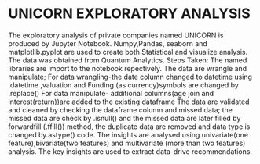 # UNICORN EXPLORATORY ANALYSIS
The exploratory analysis of private companies named UNICORN is produced by Jupyter Notebook. Numpy,Pandas, seaborn and matplotlib.pyplot are used to create both Statistical and visualize analysis. The data was obtained from Quantum Analytics. 
Steps Taken: 
The named libraries are import to the notebook repectively. 
The data are wrangle and manipulate; 
  For data wrangling-the date column changed to datetime using .datetime ,valuation and Funding (as currency)symbols are changed by .replace() 
  For data manipulate- additional columns(age join and interest(return))are added to the existing dataframe 
The data are validated and cleaned by checking the dataframe column and missed data; the missed data are check by .isnull() and the missed data are later filled by forwardfill (.ffill()) method, the duplicate data are removed and data type is changed by.astype() code. 
The insights are analysed using univariate(one feature),bivariate(two features) and multivariate (more than two features) analysis.
The key insights are used to extract data-drive recommendations.
